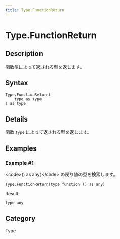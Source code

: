 ```yaml
---
title: Type.FunctionReturn
---
```


# Type.FunctionReturn


## Description

関数型によって返される型を返します。


## Syntax

```powerquery
Type.FunctionReturn(
    type as type
) as type
```


## Details

関数 <code>type</code> によって返される型を返します。


## Examples

### Example #1 
&lt;code&gt;() as any)&lt;/code&gt; の戻り値の型を検索します。
```powerquery
Type.FunctionReturn(type function () as any)
```

Result: 
```powerquery
type any
```




## Category
Type
